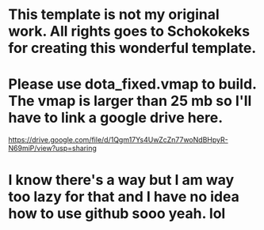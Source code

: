 # This template is not my original work. All rights goes to Schokokeks for creating this wonderful template.
# Please use dota_fixed.vmap to build. The vmap is larger than 25 mb so I'll have to link a google drive here.
https://drive.google.com/file/d/1Qgm17Ys4UwZcZn77woNdBHpyR-N69miP/view?usp=sharing
# I know there's a way but I am way too lazy for that and I have no idea how to use github sooo yeah. lol


